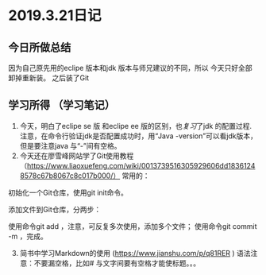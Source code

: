 

# 2019.3.21日记

## 今日所做总结
因为自己原先用的eclipe 版本和jdk 版本与师兄建议的不同，所以
今天只好全部卸掉重新装。
之后装了Git

## 学习所得 （学习笔记）
 1. 今天，明白了eclipe se 版 和eclipe ee 版的区别，也*复习*了jdk 的配置过程.
 注意，在命令行验证jdk是否配置成功时，用“Java -version”可以看jdk版本，但是要注意java 与“-”间有空格。
 2. 今天还在廖雪峰网站学了Git使用教程
 （https://www.liaoxuefeng.com/wiki/0013739516305929606dd18361248578c67b8067c8c017b000/）
常用的：

初始化一个Git仓库，使用git init命令。

添加文件到Git仓库，分两步：

使用命令git add <file>，注意，可反复多次使用，添加多个文件；
使用命令git commit -m <message>，完成。


 3. 简书中学习Markdown的使用
 (https://www.jianshu.com/p/q81RER
)
语法注意：不要漏空格，比如# 与文字间要有空格才能使标题。。。